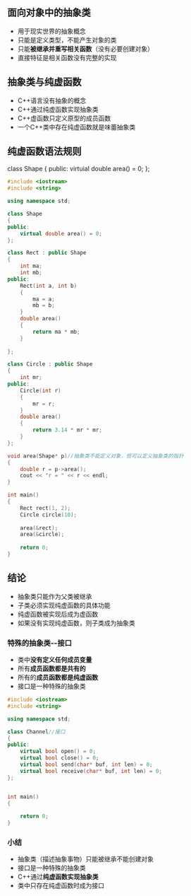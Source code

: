 ## 面向对象中的抽象类
- 用于现实世界的抽象概念
- 只能是定义类型，不能产生对象的类
- 只能**被继承并重写相关函数**（没有必要创建对象）
- 直接特征是相关函数没有完整的实现

## 抽象类与纯虚函数
- C++语言没有抽象的概念
- C++通过纯虚函数实现抽象类
- C++虚函数只定义原型的成员函数
- 一个C++类中存在纯虚函数就是味蕾抽象类
## 纯虚函数语法规则
class Shape
{
	public:
		virtuial double area() = 0;
};

```cpp
#include <iostream>
#include <string>

using namespace std;

class Shape
{
public:
	virtual double area() = 0;
};

class Rect : public Shape
{
	int ma;
	int mb;
public:
	Rect(int a, int b)
	{
		ma = a;
		mb = b;
	}
	double area()
	{
		return ma * mb;
	}
	
};

class Circle : public Shape
{
	int mr;
public:
	Circle(int r)
	{
		mr = r;
	}
	double area()
	{
		return 3.14 * mr * mr;
	}
};

void area(Shape* p)//抽象类不能定义对象，但可以定义抽象类的指针
{
	double r = p->area();
	cout << "r = " << r << endl;
}

int main()
{
	Rect rect(1, 2);
	Circle circle(10);
	
	area(&rect);
	area(&circle);
	
    return 0;
}

```
## 结论
- 抽象类只能作为父类被继承
- 子类必须实现纯虚函数的具体功能
- 纯虚函数被实现后成为虚函数
- 如果没有实现纯虚函数，则子类成为抽象类

### 特殊的抽象类--接口
- 类中**没有定义任何成员变量**
- 所有**成员函数都是共有的**
- 所有的**成员函数都是纯虚函数**
- 接口是一种特殊的抽象类

```cpp
#include <iostream>
#include <string>

using namespace std;

class Channel//接口
{
public:
	virtual bool open() = 0;
	virtual bool close() = 0;
	virtual bool send(char* buf, int len) = 0;
	virtual bool receive(char* buf, int len) = 0;
};


int main()
{
	
    return 0;
}

```
### 小结
- 抽象类（描述抽象事物）只能被继承不能创建对象
- 接口是一种特殊的抽象类
- C++通过**纯虚函数实现抽象类**
- 类中只存在纯虚函数时成为接口